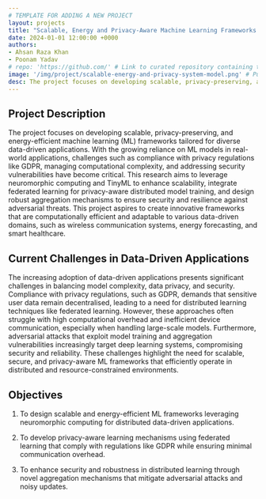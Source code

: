```yaml
---
# TEMPLATE FOR ADDING A NEW PROJECT
layout: projects
title: "Scalable, Energy and Privacy-Aware Machine Learning Frameworks for Next Generation Data-Driven Applications"
date: 2024-01-01 12:00:00 +0000
authors:
- Ahsan Raza Khan
- Poonam Yadav
# repo: 'https://github.com/' # Link to curated repository containing the work
image: '/img/project/scalable-energy-and-privacy-system-model.png' # Put image in /img/ folder
desc: The project focuses on developing scalable, privacy-preserving, and energy-efficient machine learning (ML) frameworks tailored for diverse data-driven applications.
---
```

## Project Description

The project focuses on developing scalable, privacy-preserving, and energy-efficient machine learning (ML) frameworks tailored for diverse data-driven applications. With the growing reliance on ML models in real-world applications, challenges such as compliance with privacy regulations like GDPR, managing computational complexity, and addressing security vulnerabilities have become critical. This research aims to leverage neuromorphic computing and TinyML to enhance scalability, integrate federated learning for privacy-aware distributed model training, and design robust aggregation mechanisms to ensure security and resilience against adversarial threats. This project aspires to create innovative frameworks that are computationally efficient and adaptable to various data-driven domains, such as wireless communication systems, energy forecasting, and smart healthcare.

## Current Challenges in Data-Driven Applications

The increasing adoption of data-driven applications presents significant challenges in balancing model complexity, data privacy, and security. Compliance with privacy regulations, such as GDPR, demands that sensitive user data remain decentralised, leading to a need for distributed learning techniques like federated learning. However, these approaches often struggle with high computational overhead and inefficient device communication, especially when handling large-scale models. Furthermore, adversarial attacks that exploit model training and aggregation vulnerabilities increasingly target deep learning systems, compromising security and reliability. These challenges highlight the need for scalable, secure, and privacy-aware ML frameworks that efficiently operate in distributed and resource-constrained environments.

## Objectives

1. To design scalable and energy-efficient ML frameworks leveraging neuromorphic computing for distributed data-driven applications.

2. To develop privacy-aware learning mechanisms using federated learning that comply with regulations like GDPR while ensuring minimal communication overhead.

3. To enhance security and robustness in distributed learning through novel aggregation mechanisms that mitigate adversarial attacks and noisy updates.
